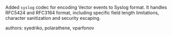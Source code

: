 Added `syslog` codec for encoding Vector events to Syslog format.
It handles RFC5424 and RFC3164 format, including specific field length limitations, character sanitization
and security escaping.

authors: syedriko, polarathene, vparfonov
